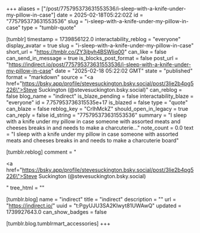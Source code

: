 +++
aliases = ["/post/775795373631553536/i-sleep-with-a-knife-under-my-pillow-in-case"]
date = 2025-02-18T05:22:02Z
id = "775795373631553536"
slug = "i-sleep-with-a-knife-under-my-pillow-in-case"
type = "tumblr-quote"

[tumblr]
timestamp = 1739856122.0
interactability_reblog = "everyone"
display_avatar = true
slug = "i-sleep-with-a-knife-under-my-pillow-in-case"
short_url = "https://tmblr.co/ZY3jbyh4BSWliq00"
can_like = false
can_send_in_message = true
is_blocks_post_format = false
post_url = "https://indirect.io/post/775795373631553536/i-sleep-with-a-knife-under-my-pillow-in-case"
date = "2025-02-18 05:22:02 GMT"
state = "published"
format = "markdown"
source = "<a href=\"https://bsky.app/profile/stevesuckington.bsky.social/post/3lie2b4pg5226\">Steve Suckington (@stevesuckington.bsky.social)</a>"
can_reblog = false
blog_name = "indirect"
is_blaze_pending = false
interactability_blaze = "everyone"
id = 7.757953736315535e+17
is_blazed = false
type = "quote"
can_blaze = false
reblog_key = "CrIhMckZ"
should_open_in_legacy = true
can_reply = false
id_string = "775795373631553536"
summary = "I sleep with a knife under my pillow in case someone with assorted meats and cheeses breaks in and needs to make a charcuterie..."
note_count = 0.0
text = "I sleep with a knife under my pillow in case someone with assorted meats and cheeses breaks in and needs to make a charcuterie board"

[tumblr.reblog]
comment = "<p><a href=\"https://bsky.app/profile/stevesuckington.bsky.social/post/3lie2b4pg5226\">Steve Suckington (@stevesuckington.bsky.social)</a></p>"
tree_html = ""

[tumblr.blog]
name = "indirect"
title = "indirect"
description = ""
url = "https://indirect.io/"
uuid = "t:PgyUJU3SA2Klwyt81UWAwQ"
updated = 1739927643.0
can_show_badges = false

[tumblr.blog.tumblrmart_accessories]
+++
